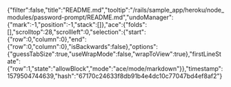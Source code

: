 {"filter":false,"title":"README.md","tooltip":"/rails/sample_app/heroku/node_modules/password-prompt/README.md","undoManager":{"mark":-1,"position":-1,"stack":[]},"ace":{"folds":[],"scrolltop":28,"scrollleft":0,"selection":{"start":{"row":0,"column":0},"end":{"row":0,"column":0},"isBackwards":false},"options":{"guessTabSize":true,"useWrapMode":false,"wrapToView":true},"firstLineState":{"row":1,"state":"allowBlock","mode":"ace/mode/markdown"}},"timestamp":1579504744639,"hash":"67170c24633f8db91b4e4dc10c77047bd4ef8af2"}